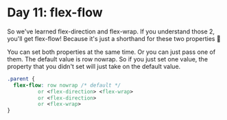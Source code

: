 # Day 11: flex-flow

So we've learned flex-direction and flex-wrap. If you understand those 2, you'll get flex-flow! Because it's just a shorthand for these two properties 👏

You can set both properties at the same time. Or you can just pass one of them. The default value is row nowrap. So if you just set one value, the property that you didn't set will just take on the default value.

<!-- prettier-ignore -->
```css
.parent {
  flex-flow: row nowrap /* default */
          or <flex-direction> <flex-wrap>
          or <flex-direction>
          or <flex-wrap>
}
```
